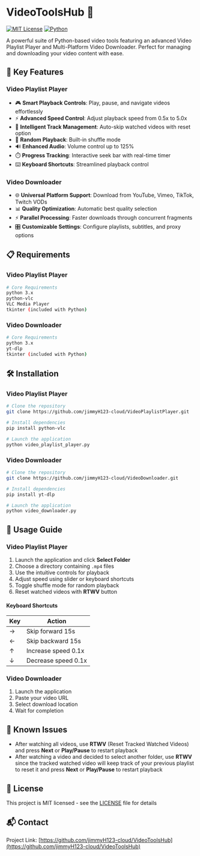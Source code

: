 # VideoToolsHub 🎥

[![MIT License](https://img.shields.io/badge/License-MIT-green.svg)](https://choosealicense.com/licenses/mit/)
[![Python](https://img.shields.io/badge/python-3.x-blue.svg)](https://www.python.org/downloads/)

A powerful suite of Python-based video tools featuring an advanced Video Playlist Player and Multi-Platform Video Downloader. Perfect for managing and downloading your video content with ease.

## 🚀 Key Features

### Video Playlist Player
- 🎮 **Smart Playback Controls**: Play, pause, and navigate videos effortlessly
- ⚡ **Advanced Speed Control**: Adjust playback speed from 0.5x to 5.0x
- 🔄 **Intelligent Track Management**: Auto-skip watched videos with reset option
- 🎲 **Random Playback**: Built-in shuffle mode
- 🔊 **Enhanced Audio**: Volume control up to 125%
- ⏱️ **Progress Tracking**: Interactive seek bar with real-time timer
- ⌨️ **Keyboard Shortcuts**: Streamlined playback control

### Video Downloader
- 🌐 **Universal Platform Support**: Download from YouTube, Vimeo, TikTok, Twitch VODs
- 📊 **Quality Optimization**: Automatic best quality selection
- ⚡ **Parallel Processing**: Faster downloads through concurrent fragments
- 🎛️ **Customizable Settings**: Configure playlists, subtitles, and proxy options

## 📋 Requirements

### Video Playlist Player
```bash
# Core Requirements
python 3.x
python-vlc
VLC Media Player
tkinter (included with Python)
```

### Video Downloader
```bash
# Core Requirements
python 3.x
yt-dlp
tkinter (included with Python)
```

## 🛠️ Installation

### Video Playlist Player
```bash
# Clone the repository
git clone https://github.com/jimmyH123-cloud/VideoPlaylistPlayer.git

# Install dependencies
pip install python-vlc

# Launch the application
python video_playlist_player.py
```

### Video Downloader
```bash
# Clone the repository
git clone https://github.com/jimmyH123-cloud/VideoDownloader.git

# Install dependencies
pip install yt-dlp

# Launch the application
python video_downloader.py
```

## 📖 Usage Guide

### Video Playlist Player
1. Launch the application and click **Select Folder**
2. Choose a directory containing `.mp4` files
3. Use the intuitive controls for playback
4. Adjust speed using slider or keyboard shortcuts
5. Toggle shuffle mode for random playback
6. Reset watched videos with **RTWV** button

#### Keyboard Shortcuts
| Key | Action |
|-----|--------|
| → | Skip forward 15s |
| ← | Skip backward 15s |
| ↑ | Increase speed 0.1x |
| ↓ | Decrease speed 0.1x |

### Video Downloader
1. Launch the application
2. Paste your video URL
3. Select download location
4. Wait for completion

## 🐛 Known Issues
- After watching all videos, use **RTWV** (Reset Tracked Watched Videos) and press **Next** or **Play/Pause** to restart playback
- After watching a video and decided to select another folder, use **RTWV** since the tracked watched video will keep track of your previous playlist to reset it and press **Next** or **Play/Pause** to restart playback  

## 📄 License
This project is MIT licensed - see the [LICENSE](LICENSE) file for details

## 📬 Contact
Project Link: [https://github.com/jimmyH123-cloud/VideoToolsHub](https://github.com/jimmyH123-cloud/VideoToolsHub)
